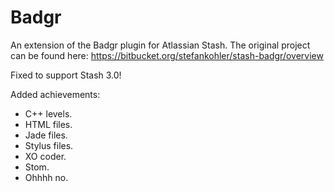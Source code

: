 Badgr
=====

An extension of the Badgr plugin for Atlassian Stash.
The original project can be found here:
https://bitbucket.org/stefankohler/stash-badgr/overview

Fixed to support Stash 3.0!

Added achievements:
- C++ levels.
- HTML files.
- Jade files.
- Stylus files.
- XO coder.
- Stom.
- Ohhhh no.


